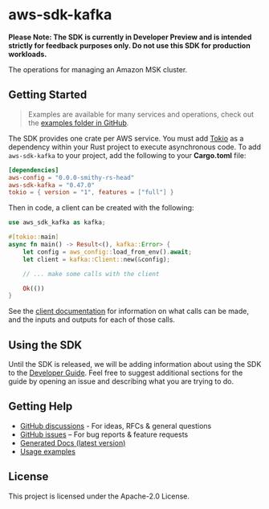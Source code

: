 # aws-sdk-kafka

**Please Note: The SDK is currently in Developer Preview and is intended strictly for
feedback purposes only. Do not use this SDK for production workloads.**

The operations for managing an Amazon MSK cluster.

## Getting Started

> Examples are available for many services and operations, check out the
> [examples folder in GitHub](https://github.com/awslabs/aws-sdk-rust/tree/main/examples).

The SDK provides one crate per AWS service. You must add [Tokio](https://crates.io/crates/tokio)
as a dependency within your Rust project to execute asynchronous code. To add `aws-sdk-kafka` to
your project, add the following to your **Cargo.toml** file:

```toml
[dependencies]
aws-config = "0.0.0-smithy-rs-head"
aws-sdk-kafka = "0.47.0"
tokio = { version = "1", features = ["full"] }
```

Then in code, a client can be created with the following:

```rust
use aws_sdk_kafka as kafka;

#[tokio::main]
async fn main() -> Result<(), kafka::Error> {
    let config = aws_config::load_from_env().await;
    let client = kafka::Client::new(&config);

    // ... make some calls with the client

    Ok(())
}
```

See the [client documentation](https://docs.rs/aws-sdk-kafka/latest/aws_sdk_kafka/client/struct.Client.html)
for information on what calls can be made, and the inputs and outputs for each of those calls.

## Using the SDK

Until the SDK is released, we will be adding information about using the SDK to the
[Developer Guide](https://docs.aws.amazon.com/sdk-for-rust/latest/dg/welcome.html). Feel free to suggest
additional sections for the guide by opening an issue and describing what you are trying to do.

## Getting Help

* [GitHub discussions](https://github.com/awslabs/aws-sdk-rust/discussions) - For ideas, RFCs & general questions
* [GitHub issues](https://github.com/awslabs/aws-sdk-rust/issues/new/choose) – For bug reports & feature requests
* [Generated Docs (latest version)](https://awslabs.github.io/aws-sdk-rust/)
* [Usage examples](https://github.com/awslabs/aws-sdk-rust/tree/main/examples)

## License

This project is licensed under the Apache-2.0 License.

